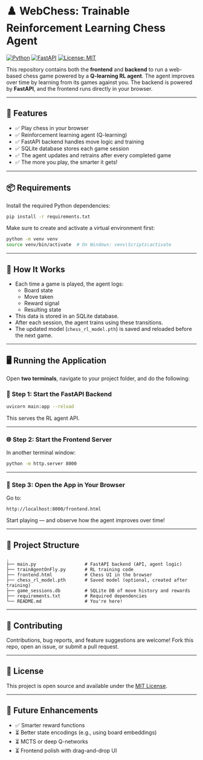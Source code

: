 # ♟️ WebChess: Trainable Reinforcement Learning Chess Agent

[![Python](https://img.shields.io/badge/Python-3.10+-blue.svg)](https://www.python.org/downloads/)
[![FastAPI](https://img.shields.io/badge/FastAPI-0.110+-green.svg)](https://fastapi.tiangolo.com/)
[![License: MIT](https://img.shields.io/badge/License-MIT-yellow.svg)](https://opensource.org/licenses/MIT)

This repository contains both the **frontend** and **backend** to run a web-based chess game powered by a **Q-learning RL agent**. The agent improves over time by learning from its games against you. The backend is powered by **FastAPI**, and the frontend runs directly in your browser.

---

## 🚀 Features

- ✅ Play chess in your browser
- ✅ Reinforcement learning agent (Q-learning)
- ✅ FastAPI backend handles move logic and training
- ✅ SQLite database stores each game session
- ✅ The agent updates and retrains after every completed game
- ✅ The more you play, the smarter it gets!

---

## 📦 Requirements

Install the required Python dependencies:

```bash
pip install -r requirements.txt
```

Make sure to create and activate a virtual environment first:

```bash
python -m venv venv
source venv/bin/activate  # On Windows: venv\Scripts\activate
```

---

## 🧠 How It Works

- Each time a game is played, the agent logs:
  - Board state
  - Move taken
  - Reward signal
  - Resulting state
- This data is stored in an SQLite database.
- After each session, the agent trains using these transitions.
- The updated model (`chess_rl_model.pth`) is saved and reloaded before the next game.

---

## 🖥️ Running the Application

Open **two terminals**, navigate to your project folder, and do the following:

### 🧩 Step 1: Start the FastAPI Backend

```bash
uvicorn main:app --reload
```

This serves the RL agent API.

---

### 🌐 Step 2: Start the Frontend Server

In another terminal window:

```bash
python -m http.server 8000
```

---

### 🔗 Step 3: Open the App in Your Browser

Go to:

```
http://localhost:8000/frontend.html
```

Start playing — and observe how the agent improves over time!

---

## 📁 Project Structure

```
.
├── main.py                  # FastAPI backend (API, agent logic)
├── trainAgentOnFly.py       # RL training code
├── frontend.html            # Chess UI in the browser
├── chess_rl_model.pth       # Saved model (optional, created after training)
├── game_sessions.db         # SQLite DB of move history and rewards
├── requirements.txt         # Required dependencies
└── README.md                # You're here!
```

---

## 🤝 Contributing

Contributions, bug reports, and feature suggestions are welcome! Fork this repo, open an issue, or submit a pull request.

---

## 📜 License

This project is open source and available under the [MIT License](https://opensource.org/licenses/MIT).

---

## 🧪 Future Enhancements

- ✅ Smarter reward functions
- ⏳ Better state encodings (e.g., using board embeddings)
- ⏳ MCTS or deep Q-networks
- ⏳ Frontend polish with drag-and-drop UI
